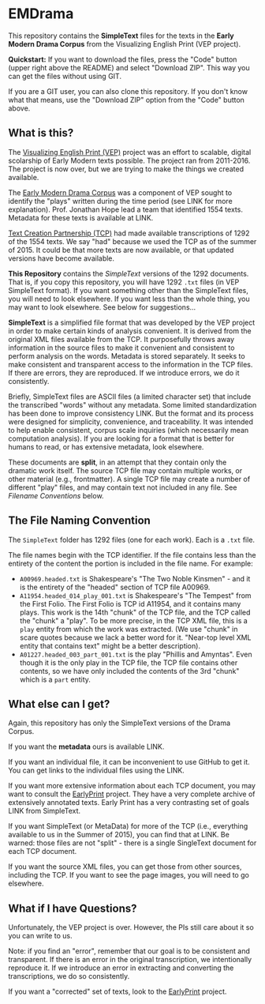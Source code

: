 # EMDrama

This repository contains the **SimpleText** files for the texts in the
**Early Modern Drama Corpus** from the Visualizing English Print (VEP project).

**Quickstart:** If you want to download the files, press the "Code" button
(upper right above the README) and select "Download ZIP". This way you can get
the files without using GIT.

If you are a GIT user, you can also clone this repository. If you don't know what
that means, use the "Download ZIP" option from the "Code" button above.

## What is this?

The [Visualizing English Print (VEP)](http://vep.cs.wisc.edu/) project was an effort
to scalable, digital scolarship of Early Modern texts possible. The project ran
from 2011-2016. The project is now over, but we are trying to make the things we
created available.

The [Early Modern Drama Corpus](LINK) was a component of VEP sought to identify the "plays"
written during the time period (see LINK for more explanation). Prof. Jonathan Hope
lead a team that identified 1554 texts. Metadata for these texts is available at LINK.

[Text Creation Partnership (TCP)](https://textcreationpartnership.org/) had made available
transcriptions of 1292 of the 1554 texts. We say "had" because we used the TCP as of
the summer of 2015. It could be that more texts are now available, or that updated
versions have become available.

**This Repository** contains the *SimpleText* versions of the 1292 documents.
That is, if you copy this repository, you will have 1292 `.txt` files
(in VEP SimpleText format). If you want something other than the SimpleText files,
you will need to look elsewhere. If you want less than the whole thing, you may want
to look elsewhere. See below for suggestions...

**SimpleText** is a simplified file format that was developed by the VEP project
in order to make certain kinds of analysis convenient. It is derived from the original
XML files available from the TCP. It purposefully throws away information
in the source files to make it convenient and consistent to perform analysis on the words.
Metadata is stored separately. It seeks to make consistent and transparent access to the
information in the TCP files. If there are errors, they are reproduced.
If we introduce errors, we do it consistently.

Briefly, SimpleText files are ASCII files (a limited character set) that include the
transcribed "words" without any metadata. Some limited standardization has been done to
improve consistency LINK.
But the format and its process were designed for simplicity, convenience, and traceability.
It was intended to help enable consistent, corpus scale inquiries (which necessarily mean
computation analysis).
If you are looking for a format that is better for humans to read, or has extensive
metadata, look elsewhere.

These documents are **split**, in an attempt that they contain only the dramatic work
itself. The source TCP file may contain multiple works, or other material
(e.g., frontmatter).
A single TCP file may create a number of different "play" files, and may contain
text not included in any file. See *Filename Conventions* below.

## The File Naming Convention

The `SimpleText` folder has 1292 files (one for each work). Each is a `.txt` file.

The file names begin with the TCP identifier. If the file contains less than the
entirety of the content the portion is included in the file name. For example:

+ `A00969.headed.txt` is Shakespeare's "The Two Noble Kinsmen" - and it is the
    entirety of the "headed" section of TCP file A00969.
+ `A11954.headed_014_play_001.txt` is Shakespeare's "The Tempest" from the First Folio.
    The First Folio is TCP id A11954, and it contains many plays.
    This work is the 14th "chunk" of the TCP file, and the TCP called the "chunk"
    a "play".
    To be more precise, in the TCP XML file, this is a `play` entity from which the
    work was extracted.
    (We use "chunk" in scare quotes because we lack a better word for it.
    "Near-top level XML entity that contains text" might be a better description).
+ `A01227.headed_003_part_001.txt` is the play "Phillis and Amyntas".
    Even though it is the only play in the TCP file, the TCP file contains other
    contents, so we have only included the contents of the 3rd "chunk" which is a
    `part` entity.

## What else can I get?

Again, this repository has only the SimpleText versions of the Drama Corpus.

If you want the **metadata** ours is available LINK.

If you want an individual file, it can be inconvenient to use GitHub to get it.
You can get links to the individual files using the LINK.

If you want more extensive information about each TCP document, you may want to consult
the [EarlyPrint](https://earlyprint.org/) project. They have a very complete archive
of extensively annotated texts. Early Print has a very contrasting set of goals LINK
from SimpleText.

If you want SimpleText (or MetaData) for more of the TCP
(i.e., everything available to us in the Summer of 2015), you can find that at LINK.
Be warned: those files are not "split" - there is a single SingleText document for
each TCP document.

If you want the source XML files, you can get those from other sources, including the
TCP. If you want to see the page images, you will need to go elsewhere.

## What if I have Questions?

Unfortunately, the VEP project is over.
However, the PIs still care about it so you can write to us.

Note: if you find an "error", remember that our goal is to be consistent
and transparent. If there is an error in the original transcription, we
intentionally reproduce it. If we introduce an error in extracting and
converting the transcriptions, we do so consistently.

If you want a "corrected" set of texts, look to the
[EarlyPrint](https://earlyprint.org/) project.

